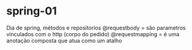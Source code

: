 # spring-01
Dia de spring, métodos e repositorios
@requestbody = são parametros vinculados com o http (corpo do pedido)
@requestmapping = é uma anotação composta que atua como um atalho
